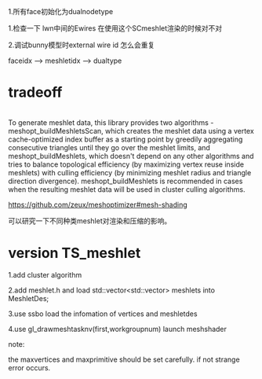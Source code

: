 1.所有face初始化为dualnodetype







1.检查一下 lwn中间的Ewires 在使用这个SCmeshlet渲染的时候对不对


2.调试bunny模型时external wire id 怎么会重复









faceidx --> meshletidx --> dualtype

# tradeoff
\
To generate meshlet data, this library provides 
two algorithms - meshopt_buildMeshletsScan, which creates
the meshlet data using a vertex cache-optimized index buffer 
as a starting point by greedily aggregating consecutive triangles
until they go over the meshlet limits, and meshopt_buildMeshlets,
which doesn't depend on any other algorithms and tries to balance
topological efficiency (by maximizing vertex reuse inside meshlets)
with culling efficiency (by minimizing meshlet radius and triangle
direction divergence). meshopt_buildMeshlets is recommended in cases
when the resulting meshlet data 
will be used in cluster culling algorithms.

https://github.com/zeux/meshoptimizer#mesh-shading

可以研究一下不同种类meshlet对渲染和压缩的影响。




# version TS_meshlet

1.add cluster algorithm

2.add meshlet.h and load std::vector<std::vector<int>> meshlets into MeshletDes;

3.use ssbo load the infomation of vertices and meshletdes

4.use gl_drawmeshtasknv(first,workgroupnum) launch meshshader


note:

the maxvertices and maxprimitive should be set carefully. if not strange error occurs.

